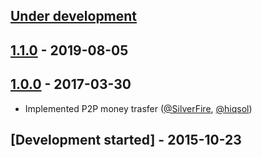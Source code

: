## [Under development]

## [1.1.0] - 2019-08-05

## [1.0.0] - 2017-03-30

- Implemented P2P money trasfer ([@SilverFire], [@hiqsol])

## [Development started] - 2015-10-23

[@hiqsol]: https://github.com/hiqsol
[sol@hiqdev.com]: https://github.com/hiqsol
[@SilverFire]: https://github.com/SilverFire
[d.naumenko.a@gmail.com]: https://github.com/SilverFire
[@tafid]: https://github.com/tafid
[andreyklochok@gmail.com]: https://github.com/tafid
[@BladeRoot]: https://github.com/BladeRoot
[bladeroot@gmail.com]: https://github.com/BladeRoot
[Under development]: https://github.com/hiqdev/omnipay-yandexmoney/compare/1.0.0...HEAD
[1.0.0]: https://github.com/hiqdev/omnipay-yandexmoney/releases/tag/1.0.0
[1.1.0]: https://github.com/hiqdev/omnipay-yandexmoney/compare/1.0.0...1.1.0
